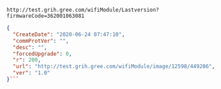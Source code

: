 `http://test.grih.gree.com/wifiModule/Lastversion?firmwareCode=362001063081`

```json
{
  "CreateDate": "2020-06-24 07:47:10",
  "commProtVer": "",
  "desc": "",
  "forcedUpgrade": 0,
  "r": 200,
  "url": "http://test.grih.gree.com/wifiModule/image/12598/449286",
  "ver": "1.0"
}```